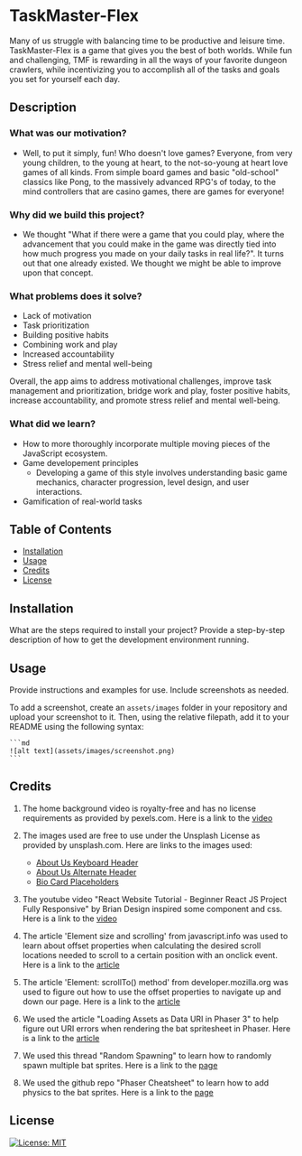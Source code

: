 # TaskMaster-Flex
Many of us struggle with balancing time to be productive and leisure time. TaskMaster-Flex is a game that gives you the best of both worlds. While fun and challenging, TMF is rewarding in all the ways of your favorite dungeon crawlers, while incentivizing you to accomplish all of the tasks and goals you set for yourself each day.

## Description

### What was our motivation?
- Well, to put it simply, fun! Who doesn't love games? Everyone, from very young children, to the young at heart, to the not-so-young at heart love games of all kinds. From simple board games and basic "old-school" classics like Pong, to the massively advanced RPG's of today, to the mind controllers that are casino games, there are games for everyone!

### Why did we build this project?
- We thought "What if there were a game that you could play, where the advancement that you could make in the game was directly tied into how much progress you made on your daily tasks in real life?". It turns out that one already existed. We thought we might be able to improve upon that concept.

### What problems does it solve?
- Lack of motivation
- Task prioritization
- Building positive habits
- Combining work and play
- Increased accountability
- Stress relief and mental well-being

Overall, the app aims to address motivational challenges, improve task management and prioritization, bridge work and play, foster positive habits, increase accountability, and promote stress relief and mental well-being.

### What did we learn?
- How to more thoroughly incorporate multiple moving pieces of the JavaScript ecosystem.
- Game developement principles
  - Developing a game of this style involves understanding basic game mechanics, character progression, level design, and user interactions.
- Gamification of real-world tasks


## Table of Contents

- [Installation](#installation)
- [Usage](#usage)
- [Credits](#credits)
- [License](#license)

## Installation

What are the steps required to install your project? Provide a step-by-step description of how to get the development environment running.

## Usage

Provide instructions and examples for use. Include screenshots as needed.

To add a screenshot, create an `assets/images` folder in your repository and upload your screenshot to it. Then, using the relative filepath, add it to your README using the following syntax:

    ```md
    ![alt text](assets/images/screenshot.png)
    ```

## Credits

1. The home background video is royalty-free and has no license requirements as provided by pexels.com.  Here is a link to the [video](https://www.pexels.com/video/digital-projection-of-abstract-geometrical-lines-3129671/) 

2. The images used are free to use under the Unsplash License as provided by unsplash.com.  Here are links to the images used:
    <ul>
      <li><a href="https://unsplash.com/photos/feXpdV001o4">About Us Keyboard Header</a></li>

      <li><a href="https://unsplash.com/photos/sIHKeZjSVNI">About Us Alternate Header</a></li>

      <li><a href="https://unsplash.com/photos/mZnx9429i94">Bio Card Placeholders</a></li>
    </ul>

3. The youtube video "React Website Tutorial - Beginner React JS Project Fully Responsive" by Brian Design inspired some component and css.  Here is a link to the [video](https://www.youtube.com/watch?v=I2UBjN5ER4s&t=5244s) 

4. The article 'Element size and scrolling' from javascript.info was used to learn about offset properties when calculating the desired scroll locations needed to scroll to a certain position with an onclick event. Here is a link to the [article](https://javascript.info/size-and-scroll) 

5. The article 'Element: scrollTo() method' from developer.mozilla.org was used to figure out how to use the offset properties to navigate up and down our page.  Here is a link to the [article](https://developer.mozilla.org/en-US/docs/Web/API/Element/scrollTo) 

6. We used the article "Loading Assets as Data URI in Phaser 3" to help figure out URI errors when rendering the bat spritesheet in Phaser.  Here is a link to the [article](https://supernapie.com/blog/loading-assets-as-data-uri-in-phaser-3/) 

7. We used this thread "Random Spawning" to learn how to randomly spawn multiple bat sprites.  Here is a link to the [page](https://phaser.discourse.group/t/random-spawning/3318/3) 

8. We used the github repo "Phaser Cheatsheet" to learn how to add physics to the bat sprites.  Here is a link to the [page](https://gist.github.com/woubuc/6ef002051aeef453a95b)

## License

[![License: MIT](https://img.shields.io/badge/License-MIT-yellow.svg)](https://opensource.org/licenses/MIT)
